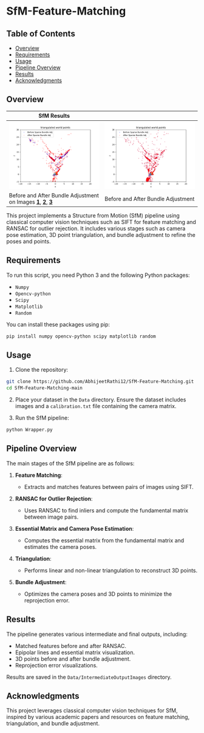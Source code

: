 # SfM-Feature-Matching

## Table of Contents

- [Overview](#overview)
- [Requirements](#requirements)
- [Usage](#usage)
- [Pipeline Overview](#pipeline-overview)
- [Results](#results)
- [Acknowledgments](#acknowledgments)

## Overview

| **SfM Results** |  |
|----------|----------|
| ![Alt1](Data/IntermediateOutputImages/Before_After_Bundle_1_3.png) | ![Alt2](Data/IntermediateOutputImages/Before_After_Bundle_All.png) |
| Before and After Bundle Adjustment on Images **[1](Data/1.png)**, **[2](Data/2.png)**, **[3](Data/3.png)**  | Before and After Bundle Adjustment  |

This project implements a Structure from Motion (SfM) pipeline using classical computer vision techniques such as SIFT for feature matching and RANSAC for outlier rejection. It includes various stages such as camera pose estimation, 3D point triangulation, and bundle adjustment to refine the poses and points.

## Requirements

To run this script, you need Python 3 and the following Python packages:
- `Numpy`
- `Opencv-python`
- `Scipy`
- `Matplotlib`
- `Random`

You can install these packages using pip:

```bash
pip install numpy opencv-python scipy matplotlib random
```
## Usage
1. Clone the repository:

```bash
git clone https://github.com/AbhijeetRathi12/SfM-Feature-Matching.git
cd SfM-Feature-Matching-main
```

2. Place your dataset in the `Data` directory. Ensure the dataset includes images and a `calibration.txt` file containing the camera matrix.

3. Run the SfM pipeline:
 ```bash
python Wrapper.py
```

## Pipeline Overview

The main stages of the SfM pipeline are as follows:

1. **Feature Matching**:
    - Extracts and matches features between pairs of images using SIFT.

2. **RANSAC for Outlier Rejection**:
    - Uses RANSAC to find inliers and compute the fundamental matrix between image pairs.

3. **Essential Matrix and Camera Pose Estimation**:
    - Computes the essential matrix from the fundamental matrix and estimates the camera poses.

4. **Triangulation**:
    - Performs linear and non-linear triangulation to reconstruct 3D points.

5. **Bundle Adjustment**:
    - Optimizes the camera poses and 3D points to minimize the reprojection error.

## Results

The pipeline generates various intermediate and final outputs, including:

- Matched features before and after RANSAC.
- Epipolar lines and essential matrix visualization.
- 3D points before and after bundle adjustment.
- Reprojection error visualizations.

Results are saved in the `Data/IntermediateOutputImages` directory.

## Acknowledgments

This project leverages classical computer vision techniques for SfM, inspired by various academic papers and resources on feature matching, triangulation, and bundle adjustment.

